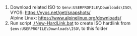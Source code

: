 1. Download related ISO to `$env:USERPROFILE\Downloads\ISO\`  
   VYOS: https://vyos.net/get/snapshots/  
   Alpine Linux: https://www.alpinelinux.org/downloads/
2. Run script [.\New-HardLink.bat](Create-HardLink.ps1) to create ISO hardlink from `$env:USERPROFILE\Downloads\ISO\` to this folder